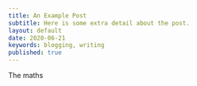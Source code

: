 ```yaml
---
title: An Example Post
subtitle: Here is some extra detail about the post.
layout: default
date: 2020-06-21
keywords: blogging, writing
published: true
---
```


The maths